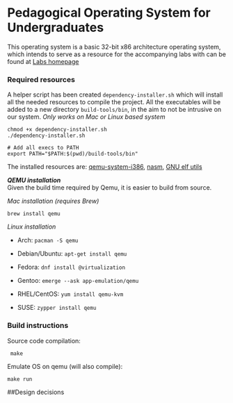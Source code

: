 
# Pedagogical Operating System for Undergraduates 

This operating system is a basic 32-bit x86 architecture operating system, which intends to serve as a resource for the accompanying labs 
with can be found at [Labs homepage](https://github.com/tmella/cs310_eduOS/wiki#welcome-to-the-educational-operating-system) 

### Required resources
A helper script has been created ``dependency-installer.sh`` which will install all the needed resources to compile the project. 
All the executables will be added to a new directory ``build-tools/bin``, in the aim to not be intrusive on our system. _Only works on Mac or Linux based system_

```
chmod +x dependency-installer.sh
./dependency-installer.sh

# Add all execs to PATH
export PATH="$PATH:$(pwd)/build-tools/bin"
```

The installed resources are: [qemu-system-i386](https://www.qemu.org/download/), [nasm](https://github.com/netwide-assembler/nasm), [GNU elf utils](https://github.com/nativeos/i386-elf-toolchain/releases)

***QEMU installation*** <br/>
Given the build time required by Qemu, it is easier to build from source. 

_Mac installation (requires Brew)_
```
brew install qemu
```

_Linux installation_
* Arch: ``pacman -S qemu``

* Debian/Ubuntu: ``apt-get install qemu``

* Fedora: ``dnf install @virtualization``

* Gentoo: ``emerge --ask app-emulation/qemu``

* RHEL/CentOS: ``yum install qemu-kvm``

* SUSE: ``zypper install qemu``

### Build instructions
Source code compilation:
```
 make 
```
Emulate OS on qemu (will also compile):
```
make run
```


##Design decisions
